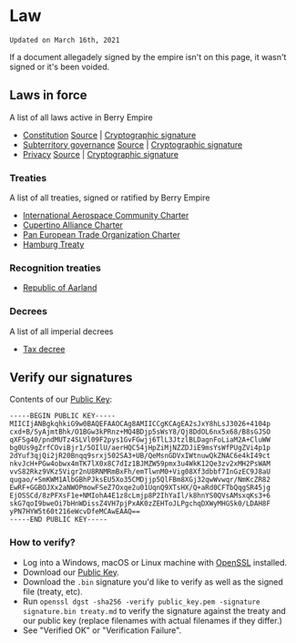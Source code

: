 # Law
`Updated on March 16th, 2021`

If a document allegadely signed by the empire isn't on this page, it wasn't signed or it's been voided.
## Laws in force
A list of all laws active in Berry Empire
<ul class="law">
  <li>
    <span><a href="./constitution">Constitution</a></span>
    <span><a href="./constitution.md">Source</a> | <a href="./constitution.bin">Cryptographic signature</a></span>
  </li>
  <li>
    <span><a href="./territory">Subterritory governance</a></span>
    <span><a href="./territory.md">Source</a> | <a href="./territory.bin">Cryptographic signature</a></span>
  </li>
  <li>
    <span><a href="./privacy">Privacy</a></span>
    <span><a href="./privacy.md">Source</a> | <a href="./privacy.bin">Cryptographic signature</a></span>
  </li>
</ul>

### Treaties
A list of all treaties, signed or ratified by Berry Empire
<ul>
  <li><a href="./treaty/1_iac_charter.html">International Aerospace Community Charter</a></li>
  <li><a href="./treaty/2_ca_charter.html">Cupertino Alliance Charter</a></li>
  <li><a href="./treaty/3_peto_charter.html">Pan European Trade Organization Charter</a></li>
  <li><a href="./treaty/4_hamburg.html">Hamburg Treaty</a></li>
</ul>

### Recognition treaties
<ul>
  <li><a href="./recognition/aarland.html">Republic of Aarland</a></li>
</ul>

### Decrees
A list of all imperial decrees
<ul>
  <li><a href="./tax.html">Tax decree</a></li>
</ul>

## Verify our signatures
Contents of our <a href="./public_key.pem">Public Key</a>:
```
-----BEGIN PUBLIC KEY-----
MIICIjANBgkqhkiG9w0BAQEFAAOCAg8AMIICCgKCAgEA2sJxY8hLsJ3026+4104p
cxd+B/SyAjmtBhk/O1BGw3kPRnz+MQ4BDjp5sWsY8/Qj8DdOL6nx5x68/B8sGJSO
qXFSg40/pndMUTz4SLVl09F2pys1GvFGwjj6TlL3JtzlBLDagnFoLiaM2A+CluWW
bg0Us9gZrfCOviBjr1/5OIlU/aerHQC54jHpZiMjNZZDJiE9msYsWfPUgZVi4p1p
2dYuf3qjQi2jR20Bnqq9srxj502SA3+UB/QeMsnGDVxIWtnuwQkZNAC6e4kI49ct
nkvJcH+PGw4obwx4mTK7lX0x8C7dIz1BJMZW59pmx3u4WkK12Qe3zv2xMH2PsWAM
vvS82Rkz9VKz5Vigr2nU8RNMRmBxFh/emTlwnM0+Vig08Xf3dbbf7InGzEC9J8aU
qugao/+SmKWM1AlbGBhPJksEU5Xo35CMDjjp5QlFBm8XGj32qwWvwqr/NmKcZR82
EwRF+GGBOJXx2aNWOPmowFSeZ7Oxqe2u01UqnQ9XTsHX/Q+aRd0CFTbQqgSR45jg
EjOSSCd/8zPFXsF1e+NMIohA4E1z8cLmjp8P2IhYaIl/k8hnYS0QVsAMsxqKs3+6
skG7qoI9bweOi7bHnWDissZ4VH7pjPxAK0zZEHToJLPgchqDXWyMHGSk0/LDAH8F
yPN7HYW5t60t216eWcvDfeMCAwEAAQ==
-----END PUBLIC KEY-----
```
### How to verify?

- Log into a Windows, macOS or Linux machine with <a href="https://www.openssl.org/">OpenSSL</a> installed.
- Download our <a href="./public_key.pem">Public Key</a>.
- Download the `.bin` signature you'd like to verify as well as the signed file (treaty, etc).
- Run `openssl dgst -sha256 -verify public_key.pem -signature signature.bin treaty.md` to verify the signature against the treaty and our public key (replace filenames with actual filenames if they differ.)
- See "Verified OK" or "Verification Failure".
